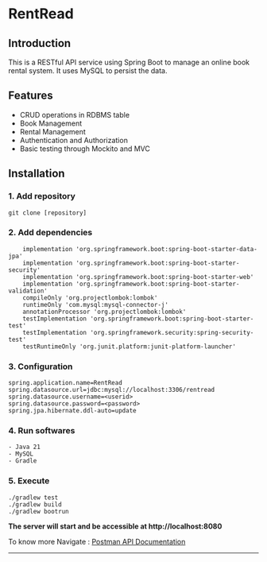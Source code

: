 # RentRead



## Introduction

This is a RESTful API service using Spring Boot to manage an online book rental system. It uses MySQL to persist the data.



## Features

- CRUD operations in RDBMS table
- Book Management
- Rental Management
- Authentication and Authorization
- Basic testing through Mockito and MVC


## Installation



### 1. Add repository
```
git clone [repository]
```


### 2. Add dependencies
```
	implementation 'org.springframework.boot:spring-boot-starter-data-jpa'
	implementation 'org.springframework.boot:spring-boot-starter-security'
	implementation 'org.springframework.boot:spring-boot-starter-web'
	implementation 'org.springframework.boot:spring-boot-starter-validation'
	compileOnly 'org.projectlombok:lombok'
	runtimeOnly 'com.mysql:mysql-connector-j'
	annotationProcessor 'org.projectlombok:lombok'
	testImplementation 'org.springframework.boot:spring-boot-starter-test'
	testImplementation 'org.springframework.security:spring-security-test'
	testRuntimeOnly 'org.junit.platform:junit-platform-launcher'
```

### 3. Configuration 
```
spring.application.name=RentRead
spring.datasource.url=jdbc:mysql://localhost:3306/rentread
spring.datasource.username=<userid>
spring.datasource.password=<password>
spring.jpa.hibernate.ddl-auto=update
```


### 4. Run softwares
```
- Java 21
- MySQL
- Gradle
``` 


### 5. Execute
```
./gradlew test
./gradlew build
./gradlew bootrun
```


**The server will start and be accessible at http://localhost:8080**


To know more Navigate : [Postman API Documentation](https://www.postman.com/technical-cosmonaut-13105159/workspace/my-workspace/collection/36174974-35ee104e-e0df-4fe5-93e8-20ec13e70fa7?action=share&creator=36174974)
___